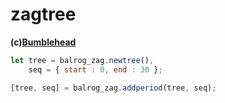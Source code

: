 zagtree
=======
**(c)[Bumblehead][0]**


```javascript
let tree = balrog_zag.newtree(),
    seq = { start : 0, end : 30 };

[tree, seq] = balrog_zag.addperiod(tree, seq);
```

[0]: http://www.bumblehead.com                            "bumblehead"
